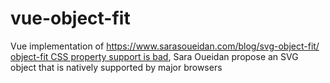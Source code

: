 # vue-object-fit
Vue implementation of https://www.sarasoueidan.com/blog/svg-object-fit/
[object-fit CSS property support is bad](https://caniuse.com/#feat=object-fit), Sara Oueidan propose an SVG object that is natively supported by major browsers
